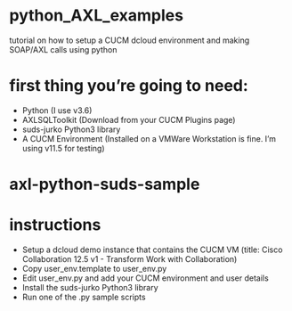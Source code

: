 # python_AXL_examples
 tutorial on how to setup a CUCM dcloud environment and making SOAP/AXL calls using python

 # first thing you’re going to need:
 - Python (I use v3.6)
 - AXLSQLToolkit (Download from your CUCM Plugins page)
 - suds-jurko Python3 library
 - A CUCM Environment (Installed on a VMWare Workstation is fine. I’m using v11.5 for testing)
 # axl-python-suds-sample

 # instructions
 - Setup a dcloud demo instance that contains the CUCM VM (title: Cisco Collaboration 12.5 v1 - Transform Work with Collaboration)
 - Copy user_env.template to user_env.py
 - Edit user_env.py and add your CUCM environment and user details
 - Install the suds-jurko Python3 library
 - Run one of the .py sample scripts
